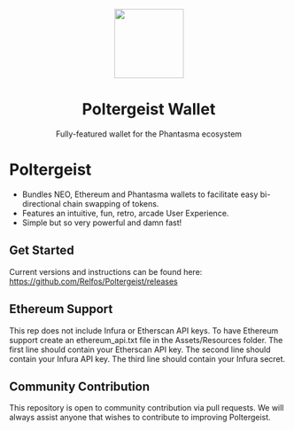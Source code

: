 <p align="center">
  <img
    src="https://github.com/phantasma-io/PhantasmaSpook/blob/master/logo.png"
    width="125px">
</p>

<h1 align="center">Poltergeist Wallet</h1>

<p align="center">
  Fully-featured wallet for the Phantasma ecosystem
</p>

# Poltergeist
- Bundles NEO, Ethereum and Phantasma wallets to facilitate easy bi-directional chain swapping of tokens.
- Features an intuitive, fun, retro, arcade User Experience. 
- Simple but so very powerful and damn fast!  

## Get Started
Current versions and instructions can be found here: https://github.com/Relfos/Poltergeist/releases

## Ethereum Support
This rep does not include Infura or Etherscan API keys. To have Ethereum support create an ethereum_api.txt file in the Assets/Resources folder.
The first line should contain your Etherscan API key.
The second line should contain your Infura API key.
The third line should contain your Infura secret.

## Community Contribution
This repository is open to community contribution via pull requests. We will always assist anyone that wishes to contribute to improving Poltergeist.
